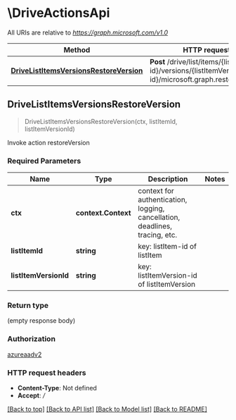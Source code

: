 # \DriveActionsApi

All URIs are relative to *https://graph.microsoft.com/v1.0*

Method | HTTP request | Description
------------- | ------------- | -------------
[**DriveListItemsVersionsRestoreVersion**](DriveActionsApi.md#DriveListItemsVersionsRestoreVersion) | **Post** /drive/list/items/{listItem-id}/versions/{listItemVersion-id}/microsoft.graph.restoreVersion | Invoke action restoreVersion



## DriveListItemsVersionsRestoreVersion

> DriveListItemsVersionsRestoreVersion(ctx, listItemId, listItemVersionId)

Invoke action restoreVersion

### Required Parameters


Name | Type | Description  | Notes
------------- | ------------- | ------------- | -------------
**ctx** | **context.Context** | context for authentication, logging, cancellation, deadlines, tracing, etc.
**listItemId** | **string**| key: listItem-id of listItem | 
**listItemVersionId** | **string**| key: listItemVersion-id of listItemVersion | 

### Return type

 (empty response body)

### Authorization

[azureaadv2](../README.md#azureaadv2)

### HTTP request headers

- **Content-Type**: Not defined
- **Accept**: */*

[[Back to top]](#) [[Back to API list]](../README.md#documentation-for-api-endpoints)
[[Back to Model list]](../README.md#documentation-for-models)
[[Back to README]](../README.md)

